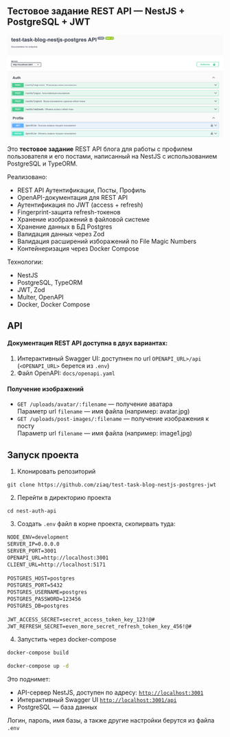 ## Тестовое задание️ REST API — NestJS + PostgreSQL + JWT
![Openapi preview](./readme-openapi-preview.png)

Это **тестовое задание** REST API блога для работы с профилем пользователя и его постами, написанный на NestJS с использованием PostgreSQL и TypeORM.

Реализовано:  

- REST API Аутентификации, Посты, Профиль
- OpenAPI-документация для REST API
- Аутентификация по JWT (access + refresh)
- Fingerprint-защита refresh-токенов
- Хранение изображений в файловой системе
- Хранение данных в БД Postgres
- Валидация данных через Zod
- Валидация расширений изборажений по File Magic Numbers
- Контейнеризация через Docker Compose

Технологии:

- NestJS
- PostgreSQL, TypeORM
- JWT, Zod
- Multer, OpenAPI
- Docker, Docker Compose

## API

#### Документация REST API доступна в двух вариантах:

1. Интерактивный Swagger UI: доступнен по url `OPENAPI_URL>/api` (`<OPENAPI_URL>` берется из `.env`)
2. Файл OpenAPI: `docs/openapi.yaml`

#### Получение изображений

- `GET /uploads/avatar/:filename` — получение аватара  
  Параметр url `filename` — имя файла (например: avatar.jpg)
- `GET /uploads/post-images/:filename` — получение изображения к посту  
  Параметр url `filename` — имя файла (например: image1.jpg)

## Запуск проекта

1. Клонировать репозиторий
```
git clone https://github.com/ziaq/test-task-blog-nestjs-postgres-jwt
```
2. Перейти в директорию проекта
```
cd nest-auth-api
```
3. Создать `.env` файл в корне проекта, скопирвать туда:

```env
NODE_ENV=development
SERVER_IP=0.0.0.0
SERVER_PORT=3001
OPENAPI_URL=http://localhost:3001
CLIENT_URL=http://localhost:5171

POSTGRES_HOST=postgres
POSTGRES_PORT=5432
POSTGRES_USERNAME=postgres
POSTGRES_PASSWORD=123456
POSTGRES_DB=postgres

JWT_ACCESS_SECRET=secret_access_token_key_123!@#
JWT_REFRESH_SECRET=even_more_secret_refresh_token_key_456!@#
```
4. Запустить через docker-compose
```bash
docker-compose build
```
```bash
docker-compose up -d
```

Это поднимет:

- API-сервер NestJS,  доступен по адресу: [`http://localhost:3001`](http://localhost:3001)
- Интерактивный Swagger UI [`http://localhost:3001/api`](http://localhost:3001/api)
- PostgreSQL — база данных

Логин, пароль, имя базы, а также другие настройки берутся из файла `.env`